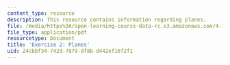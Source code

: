 ```yaml
---
content_type: resource
description: This resource contains information regarding planes.
file: /media/https%3A/open-learning-course-data-rc.s3.amazonaws.com/4-105-geometric-disciplines-and-architecture-skills-reciprocal-methodologies-fall-2012/24cbbf34742d7879df8bd442ef16f2f1_MIT4_105F12_ex2-planes.pdf
file_type: application/pdf
resourcetype: Document
title: 'Exercise 2: Planes'
uid: 24cbbf34-742d-7879-df8b-d442ef16f2f1
---
```

